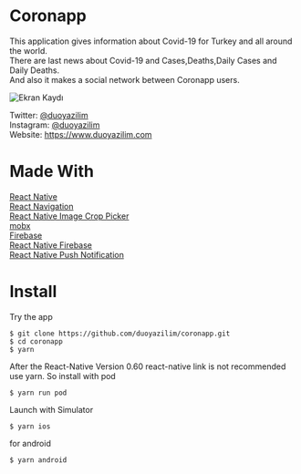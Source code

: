 # Coronapp

This application gives information about Covid-19 for Turkey and all around the world. <br />
There are last news about Covid-19 and Cases,Deaths,Daily Cases and Daily Deaths. <br />
And also it makes a social network between Coronapp users. <br />


![Ekran Kaydı](./src/RPReplay-Final1585332337.gif)


Twitter: [@duoyazilim](https://www.twitter.com/duoyazilim) <br />
Instagram: [@duoyazilim](https://www.instagram.com/duoyazilim) <br />
Website: https://www.duoyazilim.com

# Made With

[React Native](https://reactnative.dev)  <br />
[React Navigation](https://reactnavigation.org)  <br />
[React Native Image Crop Picker](https://github.com/ivpusic/react-native-image-crop-picker) <br />
[mobx](https://github.com/mobxjs/mobx-react) <br />
[Firebase](https://firebase.google.com/) <br />
[React Native Firebase](https://rnfirebase.io/) <br />
[React Native Push Notification](https://github.com/zo0r/react-native-push-notification) <br/>


# Install
Try the app

```
$ git clone https://github.com/duoyazilim/coronapp.git
$ cd coronapp
$ yarn

```
After the React-Native Version 0.60 react-native link is not recommended use yarn. So install with pod
```
$ yarn run pod
```
Launch with Simulator

```
$ yarn ios
```
for android
```
$ yarn android
```

